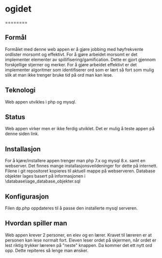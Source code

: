 # ogidet
========

Formål
------
Formålet med denne web appen er å gjøre jobbing med høyfrekvente ordlister morsomt og effektivt.
For å gjøre arbeidet morsomt er det implementer elementer av spillifisering/gamification. Dette er gjort gjennom forskjellige stjerner og merker.
For å gjøre arbeidet effektivt er det implementer algoritmer som identifiserer ord som er lært så fort som mulig slik at man ikke trenger bruke tid på ord man kan lese.


Teknologi
---------
Web appen utvikles i php og mysql.

Status
------
Web appen virker men er ikke ferdig utviklet. Det er mulig å teste appen på denne siden link.


Installasjon
------------
For å kjøre/installere appen trenger man php 7.x og mysql 8.x. samt en webserver. Det finnes mange installasjonsveildeninger for dette på internett.
Filene i git repositoret kopieres til aktuell mappe på webserveren.
Database objekter lages basert på informasjonen i \database\lage_database_objekter.sql


Konfigurasjon 
-------------
Filen dp.php oppdateres til å passe den installerte mysql serveren.


Hvordan spiller man
-------------------
Web appen krever 2 personer, en elev og en lærer. Kravet til læreren er at personen kan lese normalt fort.
Eleven leser ordet på skjermen, når ordet er lest riktig trykker læreren på "neste" knappen. Da kommer det ett nytt ord opp. Dette repiteres så lenge man ønsker.


